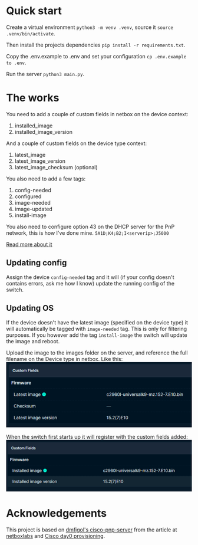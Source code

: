# Quick start
Create a virtual environment `python3 -m venv .venv`, source it `source .venv/bin/activate`.

Then install the projects dependencies `pip install -r requirements.txt`.

Copy the .env.example to .env and set your configuration `cp .env.example to .env`.

Run the server `python3 main.py`.

# The works
You need to add a couple of custom fields in netbox on the device context:
1. installed_image 
2. installed_image_version

And a couple of custom fields on the device type context:
1. latest_image
2. latest_image_version
3. latest_image_checksum (optional)
   
You also need to add a few tags:
1. config-needed
2. configured
3. image-needed
4. image-updated
5. install-image

You also need to configure option 43 on the DHCP server for the PnP network, this is how I've done mine.
`5A1D;K4;B2;I<serverip>;J5000`

[Read more about it](https://developer.cisco.com/site/open-plug-n-play/learn/learn-open-pnp-protocol/#options)

## Updating config
Assign the device `config-needed` tag and it will (if your config doesn't contains errors, ask me how I know) update the running config of the switch. 

## Updating OS
If the device doesn't have the latest image (specified on the device type) it will automatically be tagged with `image-needed` tag. This is only for filtering purposes. If you however add the tag `install-image` the switch will update the image and reboot.

Upload the image to the images folder on the server, and reference the full filename on the Device type in netbox.
Like this:
![Custom fields populated on the device type](docs/images/custom-fields-device-type.png)

When the switch first starts up it will register with the custom fields added:
![Custom fields populated on the device](docs/images/custom-fields-device.png)

# Acknowledgements

This project is based on [dmfigol's cisco-pnp-server](https://github.com/dmfigol/cisco-pnp-server) from the article at [netboxlabs](https://netboxlabs.com/blog/how-to-auto-provision-devices-with-netbox-and-cisco-pnp-provision/) and [Cisco day0 provisioning](https://thl-cmk.hopto.org/gitlab/bits-and-bytes/cisco_day0_provision/-/tree/main).

